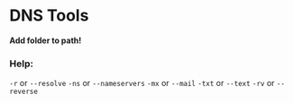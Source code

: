# DNS Tools

**Add folder to path!**

### Help:
`-r` or `--resolve`
`-ns` or `--nameservers`
`-mx` or `--mail`
`-txt` or `--text`
`-rv` or `--reverse`